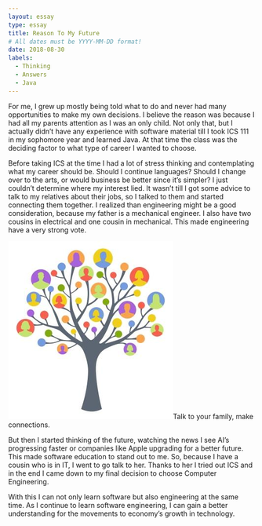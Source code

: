 ```yaml
---
layout: essay
type: essay
title: Reason To My Future
# All dates must be YYYY-MM-DD format!
date: 2018-08-30
labels:
  - Thinking
  - Answers
  - Java
---
```


For me, I grew up mostly being told what to do and never had many opportunities to make my own decisions. I believe the reason was because I had all my parents attention as I was an only child. Not only that, but I actually didn’t have any experience with software material till I took ICS 111 in my sophomore year and learned Java. At that time the class was the deciding factor to what type of career I wanted to choose.

Before taking ICS at the time I had a lot of stress thinking and contemplating what my career should be. Should I continue languages? Should I change over to the arts, or would business be better since it’s simpler? I just couldn’t determine where my interest lied. It wasn’t till I got some advice to talk to my relatives about their jobs, so I talked to them and started connecting them together. I realized than engineering might be a good consideration, because my father is a mechanical engineer. I also have two cousins in electrical and one cousin in mechanical. This made engineering have a very strong vote. 

<img class="ui medium left floated image" src="../images/family.jpg">Talk to your family, make connections.



But then I started thinking of the future, watching the news I see AI’s progressing faster or companies like Apple upgrading for a better future. This made software education to stand out to me. So, because I have a cousin who is in IT, I went to go talk to her. Thanks to her I tried out ICS and in the end I came down to my final decision to choose Computer Engineering. 

With this I can not only learn software but also engineering at the same time. As I continue to learn software engineering, I can gain a better understanding for the movements to economy’s growth in technology.




